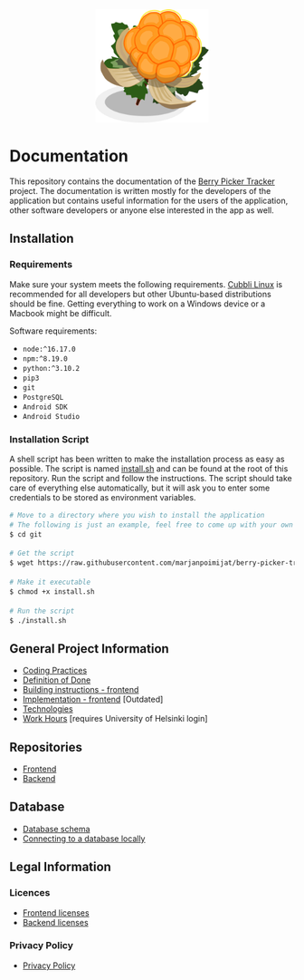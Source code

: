 <div align="center">
  <img
    alt="Berry Picker Tracker logo"
    height=200
    src="docs/images/logo.png"
    title="Berry Picker Tracker logo"
    width=200
  />
</div>

# Documentation

This repository contains the documentation of the [Berry Picker Tracker](https://github.com/marjanpoimijat) project. The documentation is written mostly for the developers of the application but contains useful information for the users of the application, other software developers or anyone else interested in the app as well.

## Installation

### Requirements

Make sure your system meets the following requirements. [Cubbli Linux](https://wiki.helsinki.fi/display/it4sci/Cubbli+Linux) is recommended for all developers but other Ubuntu-based distributions should be fine. Getting everything to work on a Windows device or a Macbook might be difficult.

Software requirements:

- `node:^16.17.0`
- `npm:^8.19.0`
- `python:^3.10.2`
- `pip3`
- `git`
- `PostgreSQL`
- `Android SDK`
- `Android Studio`

### Installation Script

A shell script has been written to make the installation process as easy as possible. The script is named [install.sh](install.sh) and can be found at the root of this repository. Run the script and follow the instructions. The script should take care of everything else automatically, but it will ask you to enter some credentials to be stored as environment variables.

```bash
# Move to a directory where you wish to install the application
# The following is just an example, feel free to come up with your own
$ cd git

# Get the script
$ wget https://raw.githubusercontent.com/marjanpoimijat/berry-picker-tracker-docs/main/install.sh

# Make it executable
$ chmod +x install.sh

# Run the script
$ ./install.sh
```

## General Project Information

- [Coding Practices](docs/coding_practices.md)
- [Definition of Done](docs/definition_of_done.md)
- [Building instructions - frontend](docs/frontend_building_instructions.md)
- [Implementation - frontend](docs/implementation.md) [Outdated]
- [Technologies](docs/technologies.md)
- [Work Hours](https://helsinkifi-my.sharepoint.com/:x:/g/personal/kajy_ad_helsinki_fi/EVqaF5z1-9pBt4fEqOvs6E0B5plAijWjgKxFrGQQqV2kSg?e=Iay2EU) [requires University of Helsinki login]

## Repositories

- [Frontend](https://github.com/marjanpoimijat/berry-picker-tracker)
- [Backend](https://github.com/marjanpoimijat/berry-picker-tracker-server)

## Database

- [Database schema](docs/images/bpt_schema.png)
- [Connecting to a database locally](docs/local_database.md)

## Legal Information

### Licences

- [Frontend licenses](https://github.com/marjanpoimijat/berry-picker-tracker/tree/main/licenses)
- [Backend licenses](https://github.com/marjanpoimijat/berry-picker-tracker-server/tree/main/licenses)

### Privacy Policy

- [Privacy Policy](privacy_policies.md)
